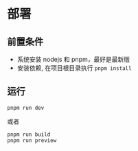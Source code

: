 # 部署

## 前置条件
- 系统安装 nodejs 和 pnpm，最好是最新版
- 安装依赖, 在项目根目录执行 `pnpm install`

## 运行
```
pnpm run dev
```
或者
```
pnpm run build
pnpm run preview
```
